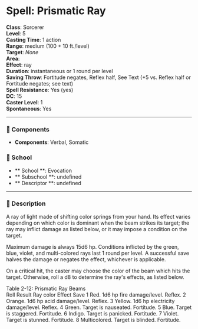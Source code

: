 
# Spell: Prismatic Ray
**Class**: Sorcerer  
**Level**: 5  
**Casting Time**: 1 action  
**Range**: medium (100 + 10 ft./level)  
**Target**: _None_  
**Area**:   
**Effect**: ray  
**Duration**: instantaneous or 1 round per level  
**Saving Throw**: Fortitude negates, Reflex half, See Text (+5 vs. Reflex half or Fortitude negates; see text)  
**Spell Resistance**: Yes (yes)  
**DC**: 15  
**Caster Level**: 1  
**Spontaneous**: Yes

---

### 🔮 Components
- **Components**: Verbal, Somatic

### 🏫 School
- ** School **: Evocation
- ** Subschool **: undefined
- ** Descriptor **: undefined
---

### 📜 Description
A ray of light made of shifting color springs from your hand. Its effect varies depending on which color is dominant when the beam strikes its target; the ray may inflict damage as listed below, or it may impose a condition on the target.

Maximum damage is always 15d6 hp. Conditions inflicted by the green, blue, violet, and multi-colored rays last 1 round per level. A successful save halves the damage or negates the effect, whichever is applicable.

On a critical hit, the caster may choose the color of the beam which hits the target. Otherwise, roll a d8 to determine the ray's effects, as listed below.

Table 2-12: Prismatic Ray Beams         
 Roll Result                  Ray color Effect                               Save
1         Red.                   1d6 hp fire damage/level.              Reflex.
2         Orange.            1d6 hp acid damage/level.             Reflex.
3         Yellow.              1d6 hp electricity damage/level.  Reflex.
4         Green.              Target is nauseated.                       Fortitude.
5         Blue.                  Target is staggered.                       Fortitude.
6         Indigo.               Target is panicked.                         Fortitude.
7         Violet.               Target is stunned.                           Fortitude.
8         Multicolored.  Target is blinded.                             Fortitude.
